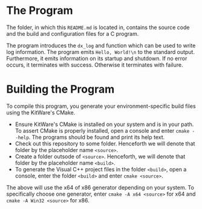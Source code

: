 # The Program
The folder, in which this `README.md` is located in, contains the source code and the build and configuration files for a C program. 

The program introduces the `dx_log` and function which can be used to write log information.
The program emits `Hello, World!\n` to the standard output.
Furthermore, it emits information on its startup and shutdown.
If no error occurs, it terminates with success. Otherwise it terminates with failure.

# Building the Program
To compile this program, you generate your environment-specific build files using the KitWare's CMake.

- Ensure KitWare's CMake is installed on your system and is in your path.
  To assert CMake is properly installed, open a console and enter `cmake --help`. The programs should be found and print its help text.
- Check out this repository to some folder. Henceforth we will denote that folder by the placeholder name `<source>`.
- Create a folder outsode of `<source>`. Henceforth, we will denote that folder by the placeholder name `<build>`.
- To generate the Visual C++ project files in the folder `<build>`, open a console, enter the folder `<build>` and enter `cmake <source>`.

The above will use the x64 of x86 generator depending on your system.
To specifically choose one generator, enter `cmake -A x64 <source>` for x64 and `cmake -A Win32 <source>` for x86.
